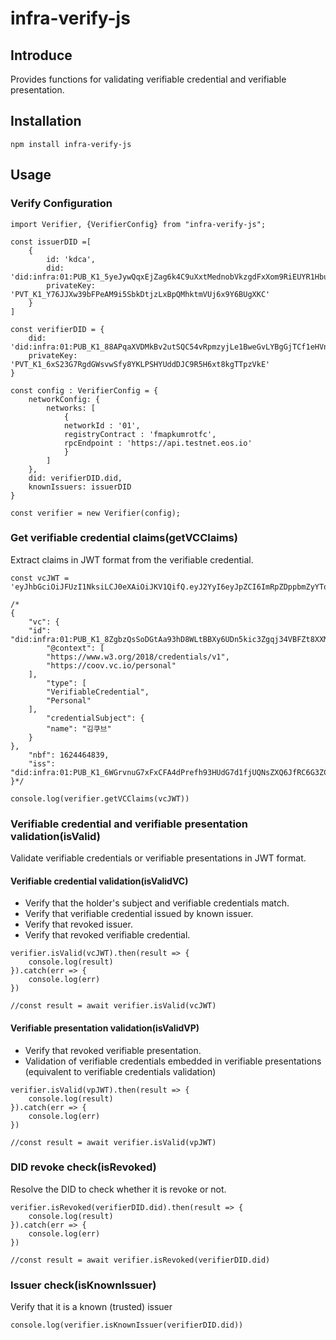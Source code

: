 # infra-verify-js

## Introduce
Provides functions for validating verifiable credential and verifiable presentation.

## Installation
```
npm install infra-verify-js
```

## Usage

### Verify Configuration
```
import Verifier, {VerifierConfig} from "infra-verify-js";

const issuerDID =[
    {
        id: 'kdca',
        did: 'did:infra:01:PUB_K1_5yeJywQqxEjZag6k4C9uXxtMednobVkzgdFxXom9RiEUYR1Hbu',
        privateKey: 'PVT_K1_Y76JJXw39bFPeAM9i5SbkDtjzLxBpQMhktmVUj6x9Y6BUgXKC'
    }
]

const verifierDID = {
    did: 'did:infra:01:PUB_K1_88APqaXVDMkBv2utSQC54vRpmzyjLe1BweGvLYBgGjTCf1eHVn',
    privateKey: 'PVT_K1_6xS23G7RgdGWsvwSfy8YKLPSHYUddDJC9R5H6xt8kgTTpzVkE'
}

const config : VerifierConfig = {
    networkConfig: {
        networks: [
            {
            networkId : '01',
            registryContract : 'fmapkumrotfc',
            rpcEndpoint : 'https://api.testnet.eos.io'
            }
        ]
    },
    did: verifierDID.did,
    knownIssuers: issuerDID
}

const verifier = new Verifier(config);
```


### Get verifiable credential claims(getVCClaims)
Extract claims in JWT format from the verifiable credential.
```
const vcJWT = 'eyJhbGciOiJFUzI1NksiLCJ0eXAiOiJKV1QifQ.eyJ2YyI6eyJpZCI6ImRpZDppbmZyYTowMTpQVUJfSzFfOFpnYnpRc1NvREd0QWE5M2hEOFdMdEJCWHk2VURuNWtpYzNaZ3FqMzRWQkZadDhYWE0iLCJAY29udGV4dCI6WyJodHRwczovL3d3dy53My5vcmcvMjAxOC9jcmVkZW50aWFscy92MSIsImh0dHBzOi8vY29vdi52Yy5pby9wZXJzb25hbCJdLCJ0eXBlIjpbIlZlcmlmaWFibGVDcmVkZW50aWFsIiwiUGVyc29uYWwiXSwiY3JlZGVudGlhbFN1YmplY3QiOnsibmFtZSI6Iuq5gOy_oOu4jCJ9fSwibmJmIjoxNjI0NDY0ODM5LCJpc3MiOiJkaWQ6aW5mcmE6MDE6UFVCX0sxXzZXR3J2bnVHN3hGeENGQTRkUHJlZmg5M0hVZEc3ZDFmalVRTnNaWFE2SmZSQzZHM1pDIn0.XVXpj9MPm6lBUu1tDLHeDvWEfXU9vw79UWcvlocWZpuiaF774gNXpMPwsAExsGcaWaQvASUbjxm18meP22LqDQ'

/*
{
    "vc": {
    "id": "did:infra:01:PUB_K1_8ZgbzQsSoDGtAa93hD8WLtBBXy6UDn5kic3Zgqj34VBFZt8XXM",
        "@context": [
        "https://www.w3.org/2018/credentials/v1",
        "https://coov.vc.io/personal"
    ],
        "type": [
        "VerifiableCredential",
        "Personal"
    ],
        "credentialSubject": {
        "name": "김쿠브"
    }
},
    "nbf": 1624464839,
    "iss": "did:infra:01:PUB_K1_6WGrvnuG7xFxCFA4dPrefh93HUdG7d1fjUQNsZXQ6JfRC6G3ZC"
}*/

console.log(verifier.getVCClaims(vcJWT))
```



### Verifiable credential and verifiable presentation validation(isValid)
Validate verifiable credentials or verifiable presentations in JWT format.

#### Verifiable credential validation(isValidVC)
* Verify that the holder's subject and verifiable credentials match.
* Verify that verifiable credential issued by known issuer.
* Verify that revoked issuer.
* Verify that revoked verifiable credential.
```
verifier.isValid(vcJWT).then(result => {
    console.log(result)
}).catch(err => {
    console.log(err)
})

//const result = await verifier.isValid(vcJWT)
```

#### Verifiable presentation validation(isValidVP)
* Verify that revoked verifiable presentation.
* Validation of verifiable credentials embedded in verifiable presentations (equivalent to verifiable credentials validation)
```
verifier.isValid(vpJWT).then(result => {
    console.log(result)
}).catch(err => {
    console.log(err)
})

//const result = await verifier.isValid(vpJWT)
```


### DID revoke check(isRevoked)
Resolve the DID to check whether it is revoke or not.
```
verifier.isRevoked(verifierDID.did).then(result => {
    console.log(result)
}).catch(err => {
    console.log(err)
})

//const result = await verifier.isRevoked(verifierDID.did)
```


### Issuer check(isKnownIssuer)
Verify that it is a known (trusted) issuer
```
console.log(verifier.isKnownIssuer(verifierDID.did))
```
